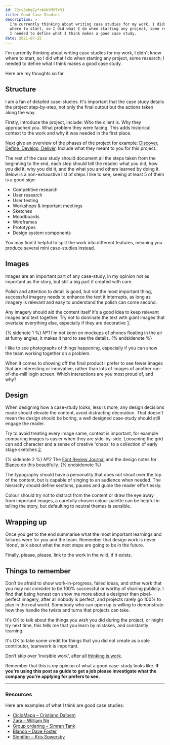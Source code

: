 ```yaml
---
id: 72rv3ehgZyfrAUKYMVTrRJ
title: Good Case Studies
description: > 
  I'm currently thinking about writing case studies for my work, I didn't know
  where to start, so I did what I do when starting any project, some research;
  I needed to define what I think makes a good case study.
date: 2021-07-25
---
```


I'm currently thinking about writing case studies for my work, I didn't know
where to start, so I did what I do when starting any project, some research; I
needed to define what I think makes a good case study.

Here are my thoughts so far.

## Structure

I am a fan of detailed case-studies. It's important that the case study details
the project step-by-step, not only the final output but the actions taken along
the way.

Firstly, introduce the project, include: Who the client is. Why they approached
you. What problem they were facing. This adds historical context to the work
and why it was needed in the first place.

Next give an overview of the phases of the project for example:
[Discover, Define, Develop, Deliver][dddd]. Include what they meant to you for
this project.

[dddd]: https://www.designcouncil.org.uk/news-opinion/what-framework-innovation-design-councils-evolved-double-diamond

The rest of the case study should document all the steps taken from the
beginning to the end, each step should tell the reader: what you did, how you
did it, why you did it, and the what you and others learned by doing it. Below
is a non-exhaustive list of steps I like to see, seeing at least 5 of them is a
good sign:

- Competitive research
- User research
- User testing
- Workshops & important meetings
- Sketches
- Moodboards
- Wireframes
- Prototypes
- Design system components

You may find it helpful to split the work into different features, meaning you
produce several mini case-studies instead.

## Images

Images are an important part of any case-study, in my opinion not as important
as the story, but still a big part if created with care.

Polish and attention to detail is good, but not the most important thing,
successful imagery needs to enhance the text it interrupts, as long as imagery
is relevant and easy to understand the polish can come second.

Any imagery should aid the content itself it's a good idea to keep relevant
images and text together. Try not to dominate the text with giant images that
overtake everything else, especially if they are decorative [1](#sn-1).

{% sidenote 1 %}
  _Nº1_ I'm not keen on mockups of phones floating in the air at funny angles, it
  makes it hard to see the details.
{% endsidenote %}

I like to see photographs of things happening, especially if you can show the
team working together on a problem.

When it comes to showing off the final product I prefer to see fewer images
that are interesting or innovative, rather than lots of images of another
run-of-the-mill login screen. Which interactions are you most proud of, and
why?

## Design

When designing how a case-study looks, less is more, any design decisions made
should elevate the content, avoid distracting decoration. That doesn't mean the
design should be boring, a well designed case-study should still engage the
reader.

Try to avoid treating every image same, context is important, for example
comparing images is easier when they are side-by-side. Loosening the grid can
add character and a sense of creative 'chaos' to a collection of early stage
sketches [2](#sn-2).

{% sidenote 2 %}
  _Nº2_ The [Font Review Journal](https://fontreviewjournal.com/untitled-sans/) and the
  design notes for [Blanco](https://www.fostertype.com/retail-type/blanco#notes)
  do this beautifully.
{% endsidenote %}

The typography should have a personality that does not shout over the top of
the content, but is capable of singing to an audience when needed. The
hierarchy should define sections, pauses and guide the reader effortlessly.

Colour should try not to distract from the content or draw the eye away from
important images, a carefully chosen colour palette can be helpful in telling
the story, but defaulting to neutral themes is sensible.

## Wrapping up

Once you get to the end summarise what the most important learnings and
failures were for *you* and the team. Remember that design work is never
'done', talk about what the next steps are going to be in the future.

Finally, please, please, link to the work in the wild, if it exists.

## Things to remember

Don’t be afraid to show work-in-progress, failed ideas, and other work that you
may not consider to be 100% successful or worthy of sharing publicly. I find
that being honest can show me more about a designer than pixel-perfect imagery,
after all nobody is perfect, and projects rarely go 100% to plan in the real
world. Somebody who can open up is willing to  demonstrate how they handle the
twists and turns that projects can take.

It's OK to talk about the things you *wish* you did during the project, or
might try next time, this tells me that you learn by mistakes, and constantly
learning.

It's OK to take some credit for things that you did not create as a sole
contributor, teamwork is important.

Don’t skip over 'invisible work', after all [thinking is work][dan].

[dan]: https://daneden.me/blog/2021/thinking-is-work

Remember that this is *my* opinion of what a good case-study looks like. **If
you're using this post as guide to get a job please investigate what the
company you're applying for prefers to see.**

***

### Resources

Here are examples of what I think are good case studies:

- [CicloMapa – Cristiano Dalbem](https://www.cristianodalbem.com/ciclomapa/)
- [Zara – William Ng](https://uxdesign.cc/zara-a-usability-case-study-981b7ca93db8#.mqsxfaduy)
- [Group ordering – Simran Tank](https://bootcamp.uxdesign.cc/case-study-a-group-ordering-feature-for-swiggy-2d73b7b01f1f)
- [Blanco – Dave Foster](https://www.fostertype.com/retail-type/blanco#notes)
- [Signifier – Kris Sowersby](https://klim.co.nz/blog/signifier-design-information/)
